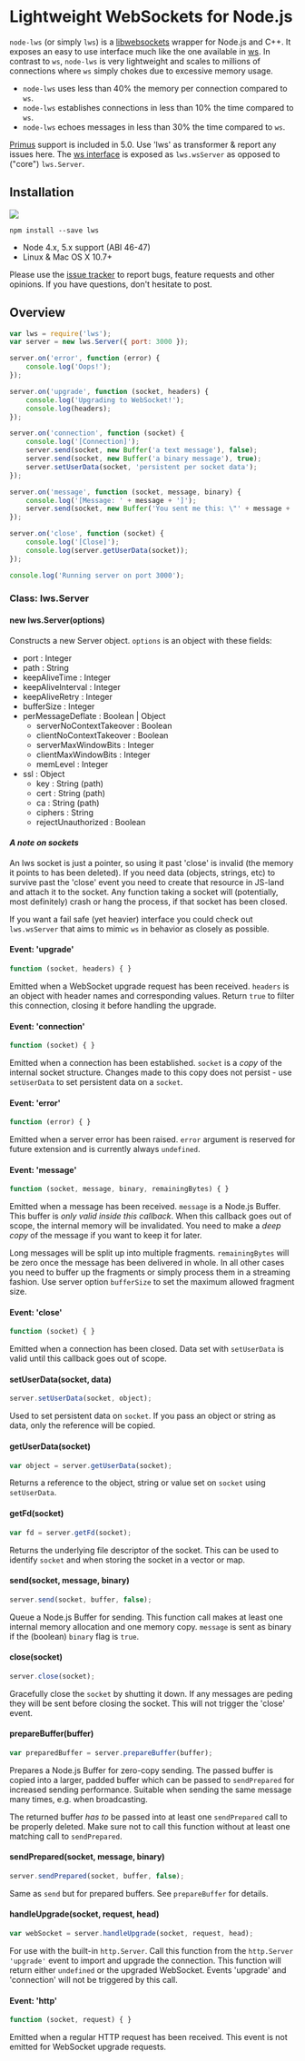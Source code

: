 # Lightweight WebSockets for Node.js
```node-lws``` (or simply ```lws```) is a [libwebsockets](https://libwebsockets.org/index.html) wrapper for Node.js and C++. It exposes an easy to use interface much like the one available in [ws](https://github.com/websockets/ws). In contrast to ```ws```, ```node-lws``` is very lightweight and scales to millions of connections where ```ws``` simply chokes due to excessive memory usage.

* ```node-lws``` uses less than 40% the memory per connection compared to ```ws```.
* ```node-lws``` establishes connections in less than 10% the time compared to ```ws```.
* ```node-lws``` echoes messages in less than 30% the time compared to ```ws```.

[Primus](https://github.com/primus/primus#lws) support is included in 5.0. Use 'lws' as transformer & report any issues here.
The [ws interface](https://github.com/websockets/ws/blob/master/doc/ws.md) is exposed as `lws.wsServer` as opposed to ("core") `lws.Server`.

## Installation
[![](https://nodei.co/npm/lws.png)](https://www.npmjs.com/package/lws)

```
npm install --save lws
```

* Node 4.x, 5.x support (ABI 46-47)
* Linux & Mac OS X 10.7+

Please use the [issue tracker](https://github.com/alexhultman/node-lws/issues) to report bugs, feature requests and other opinions. If you have questions, don't hesitate to post.

## Overview
```javascript
var lws = require('lws');
var server = new lws.Server({ port: 3000 });

server.on('error', function (error) {
    console.log('Oops!');
});

server.on('upgrade', function (socket, headers) {
    console.log('Upgrading to WebSocket!');
    console.log(headers);
});

server.on('connection', function (socket) {
    console.log('[Connection]');
    server.send(socket, new Buffer('a text message'), false);
    server.send(socket, new Buffer('a binary message'), true);
    server.setUserData(socket, 'persistent per socket data');
});

server.on('message', function (socket, message, binary) {
    console.log('[Message: ' + message + ']');
    server.send(socket, new Buffer('You sent me this: \"' + message + '\"'), false);
});

server.on('close', function (socket) {
    console.log('[Close]');
    console.log(server.getUserData(socket));
});

console.log('Running server on port 3000');
```
### Class: lws.Server

#### new lws.Server(options)
Constructs a new Server object. ```options``` is an object with these fields:

* port : Integer
* path : String
* keepAliveTime : Integer
* keepAliveInterval : Integer
* keepAliveRetry : Integer
* bufferSize : Integer
* perMessageDeflate : Boolean | Object
  * serverNoContextTakeover : Boolean
  * clientNoContextTakeover : Boolean
  * serverMaxWindowBits : Integer
  * clientMaxWindowBits : Integer
  * memLevel : Integer
* ssl : Object
  * key : String (path)
  * cert : String (path)
  * ca : String (path)
  * ciphers : String
  * rejectUnauthorized : Boolean

#### *A note on sockets*
An lws socket is just a pointer, so using it past 'close' is invalid (the memory it points to has been deleted). If you need data (objects, strings, etc) to survive past the 'close' event you need to create that resource in JS-land and attach it to the socket. Any function taking a socket will (potentially, most definitely) crash or hang the process, if that socket has been closed.

If you want a fail safe (yet heavier) interface you could check out `lws.wsServer` that aims to mimic `ws` in behavior as closely as possible.

#### Event: 'upgrade'
```javascript
function (socket, headers) { }
```
Emitted when a WebSocket upgrade request has been received. ```headers``` is an object with header names and corresponding values. Return ```true``` to filter this connection, closing it before handling the upgrade.

#### Event: 'connection'
```javascript
function (socket) { }
```

Emitted when a connection has been established. ```socket``` is a *copy* of the internal socket structure. Changes made to this copy does not persist - use ```setUserData``` to set persistent data on a ```socket```.

#### Event: 'error'
```javascript
function (error) { }
```
Emitted when a server error has been raised. ```error``` argument is reserved for future extension and is currently always ```undefined```.

#### Event: 'message'
```javascript
function (socket, message, binary, remainingBytes) { }
```

Emitted when a message has been received. ```message``` is a Node.js Buffer. This buffer is *only valid inside this callback*. When this callback goes out of scope, the internal memory will be invalidated. You need to make a *deep copy* of the message if you want to keep it for later.

Long messages will be split up into multiple fragments. ```remainingBytes``` will be zero once the message has been delivered in whole. In all other cases you need to buffer up the fragments or simply process them in a streaming fashion. Use server option ```bufferSize``` to set the maximum allowed fragment size.

#### Event: 'close'
```javascript
function (socket) { }
```

Emitted when a connection has been closed. Data set with ```setUserData``` is valid until this callback goes out of scope.

#### setUserData(socket, data)
```javascript
server.setUserData(socket, object);
```

Used to set persistent data on ```socket```. If you pass an object or string as data, only the reference will be copied.

#### getUserData(socket)
```javascript
var object = server.getUserData(socket);
```

Returns a reference to the object, string or value set on ```socket``` using ```setUserData```.

#### getFd(socket)
```javascript
var fd = server.getFd(socket);
```

Returns the underlying file descriptor of the socket. This can be used to identify ```socket``` and when storing the socket in a vector or map.

#### send(socket, message, binary)
```javascript
server.send(socket, buffer, false);
```

Queue a Node.js Buffer for sending. This function call makes at least one internal memory allocation and one memory copy. ```message``` is sent as binary if the (boolean) ```binary``` flag is ```true```.

#### close(socket)
```javascript
server.close(socket);
```
Gracefully close the ```socket``` by shutting it down. If any messages are peding they will be sent before closing the socket. This will not trigger the 'close' event.

#### prepareBuffer(buffer)
```javascript
var preparedBuffer = server.prepareBuffer(buffer);
```

Prepares a Node.js Buffer for zero-copy sending. The passed buffer is copied into a larger, padded buffer which can be passed to ```sendPrepared``` for increased sending performance. Suitable when sending the same message many times, e.g. when broadcasting.

The returned buffer *has to* be passed into at least one `sendPrepared` call to be properly deleted. Make sure not to call this function without at least one matching call to `sendPrepared`.

#### sendPrepared(socket, message, binary)
```javascript
server.sendPrepared(socket, buffer, false);
```

Same as ```send``` but for prepared buffers. See ```prepareBuffer``` for details.

#### handleUpgrade(socket, request, head)
```javascript
var webSocket = server.handleUpgrade(socket, request, head);
```
For use with the built-in ```http.Server```. Call this function from the ```http.Server 'upgrade'``` event to import and upgrade the connection. This function will return either ```undefined``` or the upgraded WebSocket. Events 'upgrade' and 'connection' will not be triggered by this call.

#### Event: 'http'
```javascript
function (socket, request) { }
```
Emitted when a regular HTTP request has been received. This event is not emitted for WebSocket upgrade requests.
